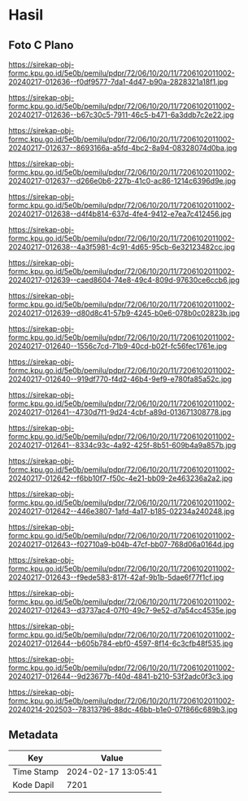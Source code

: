# Hasil

## Foto C Plano

https://sirekap-obj-formc.kpu.go.id/5e0b/pemilu/pdpr/72/06/10/20/11/7206102011002-20240217-012636--f0df9577-7da1-4d47-b90a-2828321a18f1.jpg

https://sirekap-obj-formc.kpu.go.id/5e0b/pemilu/pdpr/72/06/10/20/11/7206102011002-20240217-012636--b67c30c5-7911-46c5-b471-6a3ddb7c2e22.jpg

https://sirekap-obj-formc.kpu.go.id/5e0b/pemilu/pdpr/72/06/10/20/11/7206102011002-20240217-012637--8693166a-a5fd-4bc2-8a94-08328074d0ba.jpg

https://sirekap-obj-formc.kpu.go.id/5e0b/pemilu/pdpr/72/06/10/20/11/7206102011002-20240217-012637--d266e0b6-227b-41c0-ac86-1214c6396d9e.jpg

https://sirekap-obj-formc.kpu.go.id/5e0b/pemilu/pdpr/72/06/10/20/11/7206102011002-20240217-012638--d4f4b814-637d-4fe4-9412-e7ea7c412456.jpg

https://sirekap-obj-formc.kpu.go.id/5e0b/pemilu/pdpr/72/06/10/20/11/7206102011002-20240217-012638--4a3f5981-4c91-4d65-95cb-6e32123482cc.jpg

https://sirekap-obj-formc.kpu.go.id/5e0b/pemilu/pdpr/72/06/10/20/11/7206102011002-20240217-012639--caed8604-74e8-49c4-809d-97630ce6ccb6.jpg

https://sirekap-obj-formc.kpu.go.id/5e0b/pemilu/pdpr/72/06/10/20/11/7206102011002-20240217-012639--d80d8c41-57b9-4245-b0e6-078b0c02823b.jpg

https://sirekap-obj-formc.kpu.go.id/5e0b/pemilu/pdpr/72/06/10/20/11/7206102011002-20240217-012640--1556c7cd-71b9-40cd-b02f-fc56fec1761e.jpg

https://sirekap-obj-formc.kpu.go.id/5e0b/pemilu/pdpr/72/06/10/20/11/7206102011002-20240217-012640--919df770-f4d2-46b4-9ef9-e780fa85a52c.jpg

https://sirekap-obj-formc.kpu.go.id/5e0b/pemilu/pdpr/72/06/10/20/11/7206102011002-20240217-012641--4730d7f1-9d24-4cbf-a89d-013671308778.jpg

https://sirekap-obj-formc.kpu.go.id/5e0b/pemilu/pdpr/72/06/10/20/11/7206102011002-20240217-012641--8334c93c-4a92-425f-8b51-609b4a9a857b.jpg

https://sirekap-obj-formc.kpu.go.id/5e0b/pemilu/pdpr/72/06/10/20/11/7206102011002-20240217-012642--f6bb10f7-f50c-4e21-bb09-2e463236a2a2.jpg

https://sirekap-obj-formc.kpu.go.id/5e0b/pemilu/pdpr/72/06/10/20/11/7206102011002-20240217-012642--446e3807-1afd-4a17-b185-02234a240248.jpg

https://sirekap-obj-formc.kpu.go.id/5e0b/pemilu/pdpr/72/06/10/20/11/7206102011002-20240217-012643--f02710a9-b04b-47cf-bb07-768d06a0164d.jpg

https://sirekap-obj-formc.kpu.go.id/5e0b/pemilu/pdpr/72/06/10/20/11/7206102011002-20240217-012643--f9ede583-817f-42af-9b1b-5dae6f77f1cf.jpg

https://sirekap-obj-formc.kpu.go.id/5e0b/pemilu/pdpr/72/06/10/20/11/7206102011002-20240217-012643--d3737ac4-07f0-49c7-9e52-d7a54cc4535e.jpg

https://sirekap-obj-formc.kpu.go.id/5e0b/pemilu/pdpr/72/06/10/20/11/7206102011002-20240217-012644--b605b784-ebf0-4597-8f14-6c3cfb48f535.jpg

https://sirekap-obj-formc.kpu.go.id/5e0b/pemilu/pdpr/72/06/10/20/11/7206102011002-20240217-012644--9d23677b-f40d-4841-b210-53f2adc0f3c3.jpg

https://sirekap-obj-formc.kpu.go.id/5e0b/pemilu/pdpr/72/06/10/20/11/7206102011002-20240214-202503--78313796-88dc-46bb-b1e0-07f866c689b3.jpg


## Metadata

| Key        | Value               |
| ---------- | ------------------- |
| Time Stamp | 2024-02-17 13:05:41 |
| Kode Dapil | 7201                |



